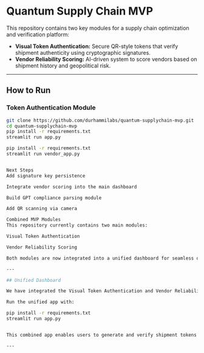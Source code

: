 # Quantum Supply Chain MVP

This repository contains two key modules for a supply chain optimization and verification platform:

- **Visual Token Authentication:** Secure QR-style tokens that verify shipment authenticity using cryptographic signatures.
- **Vendor Reliability Scoring:** AI-driven system to score vendors based on shipment history and geopolitical risk.

---

## How to Run

### Token Authentication Module

```bash
git clone https://github.com/durhammilabs/quantum-supplychain-mvp.git
cd quantum-supplychain-mvp
pip install -r requirements.txt
streamlit run app.py

pip install -r requirements.txt
streamlit run vendor_app.py


Next Steps
Add signature key persistence

Integrate vendor scoring into the main dashboard

Build GPT compliance parsing module

Add QR scanning via camera

Combined MVP Modules
This repository currently contains two main modules:

Visual Token Authentication

Vendor Reliability Scoring

Both modules are now integrated into a unified dashboard for seamless operation

---

## Unified Dashboard

We have integrated the Visual Token Authentication and Vendor Reliability Scoring modules into a single Streamlit app with a tabbed interface.

Run the unified app with:

pip install -r requirements.txt
streamlit run app.py


This combined app enables users to generate and verify shipment tokens as well as upload vendor data to assess risk scores, all within one dashboard.

---


